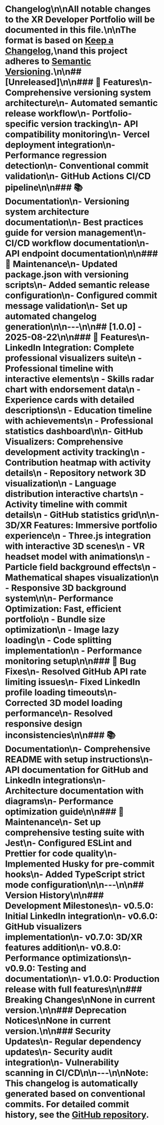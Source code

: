 # Changelog\n\nAll notable changes to the XR Developer Portfolio will be documented in this file.\n\nThe format is based on [Keep a Changelog](https://keepachangelog.com/en/1.0.0/),\nand this project adheres to [Semantic Versioning](https://semver.org/spec/v2.0.0.html).\n\n## [Unreleased]\n\n### 🚀 Features\n- Comprehensive versioning system architecture\n- Automated semantic release workflow\n- Portfolio-specific version tracking\n- API compatibility monitoring\n- Vercel deployment integration\n- Performance regression detection\n- Conventional commit validation\n- GitHub Actions CI/CD pipeline\n\n### 📚 Documentation\n- Versioning system architecture documentation\n- Best practices guide for version management\n- CI/CD workflow documentation\n- API endpoint documentation\n\n### 🔧 Maintenance\n- Updated package.json with versioning scripts\n- Added semantic release configuration\n- Configured commit message validation\n- Set up automated changelog generation\n\n---\n\n## [1.0.0] - 2025-08-22\n\n### 🚀 Features\n- **LinkedIn Integration**: Complete professional visualizers suite\n  - Professional timeline with interactive elements\n  - Skills radar chart with endorsement data\n  - Experience cards with detailed descriptions\n  - Education timeline with achievements\n  - Professional statistics dashboard\n\n- **GitHub Visualizers**: Comprehensive development activity tracking\n  - Contribution heatmap with activity details\n  - Repository network 3D visualization\n  - Language distribution interactive charts\n  - Activity timeline with commit details\n  - GitHub statistics grid\n\n- **3D/XR Features**: Immersive portfolio experience\n  - Three.js integration with interactive 3D scenes\n  - VR headset model with animations\n  - Particle field background effects\n  - Mathematical shapes visualization\n  - Responsive 3D background system\n\n- **Performance Optimization**: Fast, efficient portfolio\n  - Bundle size optimization\n  - Image lazy loading\n  - Code splitting implementation\n  - Performance monitoring setup\n\n### 🐛 Bug Fixes\n- Resolved GitHub API rate limiting issues\n- Fixed LinkedIn profile loading timeouts\n- Corrected 3D model loading performance\n- Resolved responsive design inconsistencies\n\n### 📚 Documentation\n- Comprehensive README with setup instructions\n- API documentation for GitHub and LinkedIn integrations\n- Architecture documentation with diagrams\n- Performance optimization guide\n\n### 🔧 Maintenance\n- Set up comprehensive testing suite with Jest\n- Configured ESLint and Prettier for code quality\n- Implemented Husky for pre-commit hooks\n- Added TypeScript strict mode configuration\n\n---\n\n## Version History\n\n### Development Milestones\n- **v0.5.0**: Initial LinkedIn integration\n- **v0.6.0**: GitHub visualizers implementation\n- **v0.7.0**: 3D/XR features addition\n- **v0.8.0**: Performance optimizations\n- **v0.9.0**: Testing and documentation\n- **v1.0.0**: Production release with full features\n\n### Breaking Changes\nNone in current version.\n\n### Deprecation Notices\nNone in current version.\n\n### Security Updates\n- Regular dependency updates\n- Security audit integration\n- Vulnerability scanning in CI/CD\n\n---\n\n**Note**: This changelog is automatically generated based on conventional commits. For detailed commit history, see the [GitHub repository](https://github.com/yourusername/xr-portfolio).